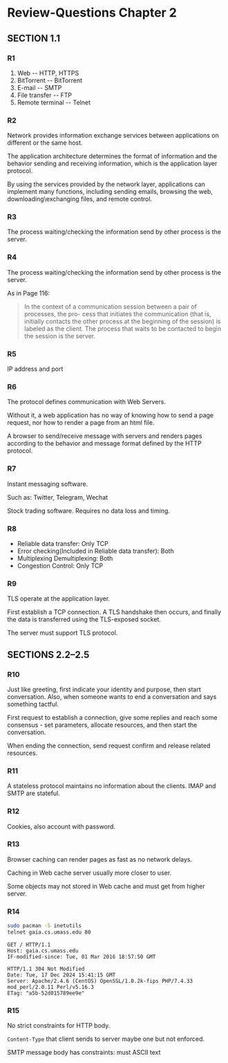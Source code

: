 # Review-Questions Chapter 2

## SECTION 1.1

### R1

1. Web -- HTTP, HTTPS
2. BitTorrent -- BitTorrent
3. E-mail -- SMTP
4. File transfer -- FTP
5. Remote terminal -- Telnet

### R2

Network provides information exchange services between applications on different or the same host.

The application architecture determines the format of information and the behavior sending and receiving information, which is the application layer protocol.

By using the services provided by the network layer, applications can implement many functions, including sending emails, browsing the web, downloading\exchanging files, and remote control.

### R3

The process waiting/checking the information send by other process is the server.

### R4

The process waiting/checking the information send by other process is the server.

As in Page 116:
> In the context of a communication session between a pair of processes, the pro-
> cess that initiates the communication (that is, initially contacts the other process
> at the beginning of the session) is labeled as the client. The process that waits to
> be contacted to begin the session is the server.

### R5

IP address and port

### R6

The protocol defines communication with Web Servers.

Without it, a web application has no way of knowing how to send a page request, nor how to render a page from an html file.

A browser to send/receive message with servers and renders pages according to the behavior and message format defined by the HTTP protocol.

### R7

Instant messaging software.

Such as: Twitter, Telegram, Wechat

Stock trading software. Requires no data loss and timing.

### R8

* Reliable data transfer: Only TCP
* Error checking(Included in Reliable data transfer): Both
* Multiplexing Demultiplexing: Both
* Congestion Control: Only TCP

### R9

TLS operate at the application layer.

First establish a TCP connection. A TLS handshake then occurs, and finally the data is transferred using the TLS-exposed socket.

The server must support TLS protocol.

## SECTIONS 2.2–2.5

### R10

Just like greeting, first indicate your identity and purpose, then start conversation.
Also, when someone wants to end a conversation and says something tactful.

First request to establish a connection, give some replies and reach some consensus - set parameters, allocate resources, and then start the conversation.

When ending the connection, send request confirm and release related resources.

### R11

A stateless protocol maintains no information about the clients. IMAP and SMTP are stateful.

### R12

Cookies, also account with password.

### R13

Browser caching can render pages as fast as no network delays.

Caching in Web cache server usually more closer to user.

Some objects may not stored in Web cache and must get from higher server.

### R14

```bash
sudo pacman -S inetutils
telnet gaia.cs.umass.edu 80
```

```input
GET / HTTP/1.1
Host: gaia.cs.umass.edu
IF-modified-since: Tue, 01 Mar 2016 18:57:50 GMT
```

```output
HTTP/1.1 304 Not Modified
Date: Tue, 17 Dec 2024 15:41:15 GMT
Server: Apache/2.4.6 (CentOS) OpenSSL/1.0.2k-fips PHP/7.4.33 mod_perl/2.0.11 Perl/v5.16.3
ETag: "a5b-52d015789ee9e"
```

### R15

No strict constraints for HTTP body.

`Content-Type` that client sends to server maybe one but not enforced.

SMTP message body has constraints: must ASCII text
